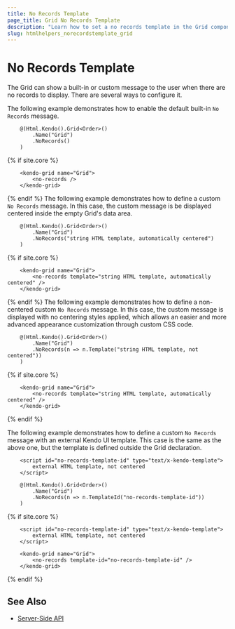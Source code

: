 ```yaml
---
title: No Records Template
page_title: Grid No Records Template
description: "Learn how to set a no records template in the Grid component for {{ site.framework }} if the backend does not return any data."
slug: htmlhelpers_norecordstemplate_grid
---
```


# No Records Template

The Grid can show a built-in or custom message to the user when there are no records to display. There are several ways to configure it.

The following example demonstrates how to enable the default built-in `No Records` message.

```HtmlHelper
    @(Html.Kendo().Grid<Order>()
        .Name("Grid")
        .NoRecords()
    )
```
{% if site.core %}
```TagHelper
    <kendo-grid name="Grid">
	    <no-records />
    </kendo-grid>
```
{% endif %}
The following example demonstrates how to define a custom `No Records` message. In this case, the custom message is be displayed centered inside the empty Grid's data area.

```HtmlHelper
    @(Html.Kendo().Grid<Order>()
        .Name("Grid")
        .NoRecords("string HTML template, automatically centered")
    )
```
{% if site.core %}
```TagHelper
    <kendo-grid name="Grid">
	    <no-records template="string HTML template, automatically centered" />
    </kendo-grid>
```
{% endif %}
The following example demonstrates how to define a non-centered custom `No Records` message. In this case, the custom message is displayed with no centering styles applied, which allows an easier and more advanced appearance customization through custom CSS code.

```HtmlHelper
    @(Html.Kendo().Grid<Order>()
        .Name("Grid")
        .NoRecords(n => n.Template("string HTML template, not centered"))
    )
```
{% if site.core %}
```TagHelper
    <kendo-grid name="Grid">
	    <no-records template="string HTML template, automatically centered" />
    </kendo-grid>
```
{% endif %}

The following example demonstrates how to define a custom `No Records` message with an external Kendo UI template. This case is the same as the above one, but the template is defined outside the Grid declaration.

```HtmlHelper
    <script id="no-records-template-id" type="text/x-kendo-template">
        external HTML template, not centered
    </script>

    @(Html.Kendo().Grid<Order>()
        .Name("Grid")
        .NoRecords(n => n.TemplateId("no-records-template-id"))
    )
```
{% if site.core %}
```TagHelper
    <script id="no-records-template-id" type="text/x-kendo-template">
        external HTML template, not centered
    </script>
    
    <kendo-grid name="Grid">
	    <no-records template-id="no-records-template-id" />
    </kendo-grid>
```
{% endif %}

## See Also

* [Server-Side API](/api/datasource)
